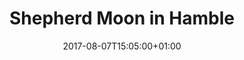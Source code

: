 ---
title: "Shepherd Moon in Hamble"
draft: false
path: "/imgs/gallery/img_8416.jpg"
description: "Shepherd Moon sitting peacefully moored up in Mercury marina before her Biscay crossing."
date: 2017-08-07T15:05:00+01:00
location: [50.87081111, -1.31027778]
portrait: false
---